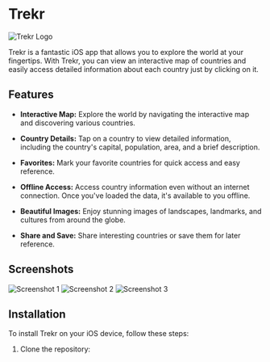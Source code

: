 # Trekr

![Trekr Logo]([[https://example.com/trekr_logo.png](https://im5.ezgif.com/tmp/ezgif-5-6fec38ac24.gif](https://dms.uom.lk/s/RrRD8HkYAFnWwo7)))

Trekr is a fantastic iOS app that allows you to explore the world at your fingertips. With Trekr, you can view an interactive map of countries and easily access detailed information about each country just by clicking on it.

## Features

- **Interactive Map:** Explore the world by navigating the interactive map and discovering various countries.

- **Country Details:** Tap on a country to view detailed information, including the country's capital, population, area, and a brief description.

- **Favorites:** Mark your favorite countries for quick access and easy reference.

- **Offline Access:** Access country information even without an internet connection. Once you've loaded the data, it's available to you offline.

- **Beautiful Images:** Enjoy stunning images of landscapes, landmarks, and cultures from around the globe.

- **Share and Save:** Share interesting countries or save them for later reference.

## Screenshots

![Screenshot 1](https://example.com/screenshot_1.png)
![Screenshot 2](https://example.com/screenshot_2.png)
![Screenshot 3](https://example.com/screenshot_3.png)

## Installation

To install Trekr on your iOS device, follow these steps:

1. Clone the repository:

